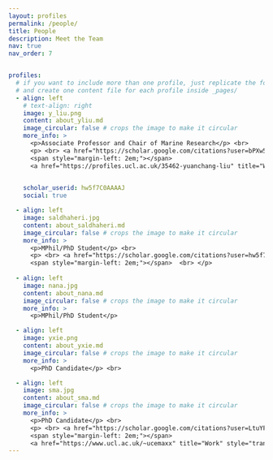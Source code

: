 ```yaml
---
layout: profiles
permalink: /people/
title: People
description: Meet the Team
nav: true
nav_order: 7


profiles:
  # if you want to include more than one profile, just replicate the following block
  # and create one content file for each profile inside _pages/
  - align: left
    # text-align: right
    image: y_liu.png
    content: about_yliu.md
    image_circular: false # crops the image to make it circular
    more_info: >
      <p>Associate Professor and Chair of Marine Research</p> <br>
      <p> <br> <a href="https://scholar.google.com/citations?user=bPXw5w8AAAAJ&hl=en&oi=ao" title="Google Scholar" style="transform: scale(2); display: inline-block;"><i class="ai ai-google-scholar"></i></a> 
      <span style="margin-left: 2em;"></span> 
      <a href="https://profiles.ucl.ac.uk/35462-yuanchang-liu" title="Work" style="transform: scale(2); display: inline-block;"><i class="ai ai-archive"></i></a> <br> </p>

      
    scholar_userid: hw5f7C0AAAAJ
    social: true

  - align: left
    image: saldhaheri.jpg
    content: about_saldhaheri.md
    image_circular: false # crops the image to make it circular
    more_info: >
      <p>MPhil/PhD Student</p> <br>
      <p> <br> <a href="https://scholar.google.com/citations?user=hw5f7C0AAAAJ&hl=en&oi=ao" title="Google Scholar" style="transform: scale(2); display: inline-block;"><i class="ai ai-google-scholar"></i></a> 
      <span style="margin-left: 2em;"></span>  <br> </p>
  
  - align: left
    image: nana.jpg
    content: about_nana.md
    image_circular: false # crops the image to make it circular
    more_info: >
      <p>MPhil/PhD Student</p>

  - align: left
    image: yxie.png
    content: about_yxie.md
    image_circular: false # crops the image to make it circular
    more_info: >
      <p>PhD Candidate</p> <br>

  - align: left
    image: sma.jpg
    content: about_sma.md
    image_circular: false # crops the image to make it circular
    more_info: >
      <p>PhD Candidate</p> <br>
      <p> <br> <a href="https://scholar.google.com/citations?user=LtuYFhoAAAAJ&hl=en&oi=ao" title="Google Scholar" style="transform: scale(2); display: inline-block;"><i class="ai ai-google-scholar"></i></a> 
      <span style="margin-left: 2em;"></span> 
      <a href="https://www.ucl.ac.uk/~ucemaxx" title="Work" style="transform: scale(2); display: inline-block;"><i class="ai ai-archive"></i></a> <br> </p>
---
```

